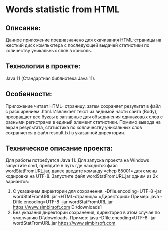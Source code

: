 # Words statistic from HTML
## Описание: 
Данное приложение предназначено для скачивания HTML-страницы на жесткий диск компьютера с последующей выдачей статистики по количеству уникальных слов в консоль.
## Технологии в проекте:
Java 11 (Стандартная библиотека Java 11).
## Особенности: 
Приложение читает HTML- страницу, затем сохраняет результат в файл с расширением .html. Извлекает текст из видимой части сайта (Body), превращает все буквы в заглавные для объединения одинаковых слов с разными регистрами в единый элемент статистики. Помимо вывода на экран результата, статистика по колличеству уникальных слов сохраняется в файл resoult.txt в указанной директории.
## Техническое описание проекта: 
Для работы потребуется Java 11. 
Для запуска проекта на Windows запустите cmd, прейдите в путь где находится файл wordStatFromURL.jar, далее введите команду «chcp 65001»  для смены кодировки на UTF-8.
Запустите файл wordStatFromURL.jar одним из 2х вариантов:
1.	С указанием директории для сохранения.  -Dfile.encoding=UTF-8 -jar wordStatFromURL.jar  «HTML-страница» «Директория»
Пример: java -Dfile.encoding=UTF-8 -jar wordStatFromURL.jar  https://www.simbirsoft.com D:\\downloads1
2.	Без указания директории сохранения, директория в этом случае по умолчанию D:\\downloads.
Пример: java -Dfile.encoding=UTF-8 -jar wordStatFromURL.jar  https://www.simbirsoft.com
